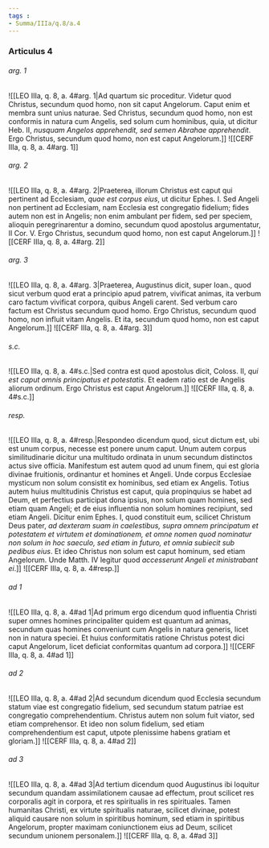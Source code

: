 ```yaml
---
tags : 
- Summa/IIIa/q.8/a.4
---
```


### Articulus 4

###### arg. 1
![[LEO IIIa, q. 8, a. 4#arg. 1|Ad quartum sic proceditur. Videtur quod Christus, secundum quod homo, non sit caput Angelorum. Caput enim et membra sunt unius naturae. Sed Christus, secundum quod homo, non est conformis in natura cum Angelis, sed solum cum hominibus, quia, ut dicitur Heb. II, *nusquam Angelos apprehendit, sed semen Abrahae apprehendit*. Ergo Christus, secundum quod homo, non est caput Angelorum.]]
![[CERF IIIa, q. 8, a. 4#arg. 1]]

###### arg. 2
![[LEO IIIa, q. 8, a. 4#arg. 2|Praeterea, illorum Christus est caput qui pertinent ad Ecclesiam, *quae est corpus eius*, ut dicitur Ephes. I. Sed Angeli non pertinent ad Ecclesiam, nam Ecclesia est congregatio fidelium; fides autem non est in Angelis; non enim ambulant per fidem, sed per speciem, alioquin peregrinarentur a domino, secundum quod apostolus argumentatur, II Cor. V. Ergo Christus, secundum quod homo, non est caput Angelorum.]]
![[CERF IIIa, q. 8, a. 4#arg. 2]]

###### arg. 3
![[LEO IIIa, q. 8, a. 4#arg. 3|Praeterea, Augustinus dicit, super Ioan., quod sicut verbum quod erat a principio apud patrem, vivificat animas, ita verbum caro factum vivificat corpora, quibus Angeli carent. Sed verbum caro factum est Christus secundum quod homo. Ergo Christus, secundum quod homo, non influit vitam Angelis. Et ita, secundum quod homo, non est caput Angelorum.]]
![[CERF IIIa, q. 8, a. 4#arg. 3]]

###### s.c.
![[LEO IIIa, q. 8, a. 4#s.c.|Sed contra est quod apostolus dicit, Coloss. II, *qui est caput omnis principatus et potestatis*. Et eadem ratio est de Angelis aliorum ordinum. Ergo Christus est caput Angelorum.]]
![[CERF IIIa, q. 8, a. 4#s.c.]]

###### resp.
![[LEO IIIa, q. 8, a. 4#resp.|Respondeo dicendum quod, sicut dictum est, ubi est unum corpus, necesse est ponere unum caput. Unum autem corpus similitudinarie dicitur una multitudo ordinata in unum secundum distinctos actus sive officia. Manifestum est autem quod ad unum finem, qui est gloria divinae fruitionis, ordinantur et homines et Angeli. Unde corpus Ecclesiae mysticum non solum consistit ex hominibus, sed etiam ex Angelis. Totius autem huius multitudinis Christus est caput, quia propinquius se habet ad Deum, et perfectius participat dona ipsius, non solum quam homines, sed etiam quam Angeli; et de eius influentia non solum homines recipiunt, sed etiam Angeli. Dicitur enim Ephes. I, quod constituit eum, scilicet Christum Deus pater, *ad dexteram suam in caelestibus, supra omnem principatum et potestatem et virtutem et dominationem, et omne nomen quod nominatur non solum in hoc saeculo, sed etiam in futuro, et omnia subiecit sub pedibus eius*. Et ideo Christus non solum est caput hominum, sed etiam Angelorum. Unde Matth. IV legitur quod *accesserunt Angeli et ministrabant ei*.]]
![[CERF IIIa, q. 8, a. 4#resp.]]

###### ad 1
![[LEO IIIa, q. 8, a. 4#ad 1|Ad primum ergo dicendum quod influentia Christi super omnes homines principaliter quidem est quantum ad animas, secundum quas homines conveniunt cum Angelis in natura generis, licet non in natura speciei. Et huius conformitatis ratione Christus potest dici caput Angelorum, licet deficiat conformitas quantum ad corpora.]]
![[CERF IIIa, q. 8, a. 4#ad 1]]

###### ad 2
![[LEO IIIa, q. 8, a. 4#ad 2|Ad secundum dicendum quod Ecclesia secundum statum viae est congregatio fidelium, sed secundum statum patriae est congregatio comprehendentium. Christus autem non solum fuit viator, sed etiam comprehensor. Et ideo non solum fidelium, sed etiam comprehendentium est caput, utpote plenissime habens gratiam et gloriam.]]
![[CERF IIIa, q. 8, a. 4#ad 2]]

###### ad 3
![[LEO IIIa, q. 8, a. 4#ad 3|Ad tertium dicendum quod Augustinus ibi loquitur secundum quandam assimilationem causae ad effectum, prout scilicet res corporalis agit in corpora, et res spiritualis in res spirituales. Tamen humanitas Christi, ex virtute spiritualis naturae, scilicet divinae, potest aliquid causare non solum in spiritibus hominum, sed etiam in spiritibus Angelorum, propter maximam coniunctionem eius ad Deum, scilicet secundum unionem personalem.]]
![[CERF IIIa, q. 8, a. 4#ad 3]]

